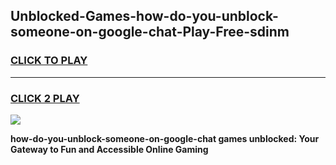 
## Unblocked-Games-how-do-you-unblock-someone-on-google-chat-Play-Free-sdinm
<h3>
<a href="https://premium76.site?title=how-do-you-unblock-someone-on-google-chat&ref=21A">CLICK TO PLAY</a></h3>
<hr>

<h3>
<a href="https://premium76.site?title=how-do-you-unblock-someone-on-google-chat&ref=21A">CLICK 2 PLAY</a>
  
</h3>

<a href="https://premium76.site?title=how-do-you-unblock-someone-on-google-chat&ref=21A"><img src="https://clearcache.store/games.png"></a>


**how-do-you-unblock-someone-on-google-chat games unblocked: Your Gateway to Fun and Accessible Online Gaming**
